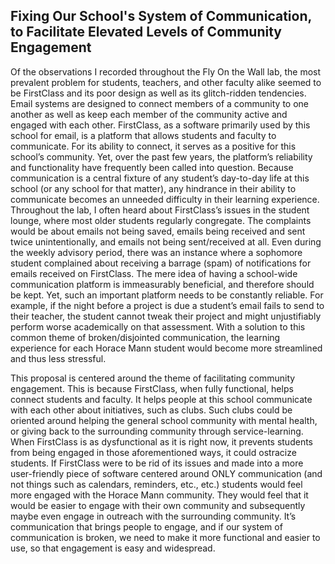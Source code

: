 ## Fixing Our School's System of Communication, to Facilitate Elevated Levels of Community Engagement

Of the observations I recorded throughout the Fly On the Wall lab, the most prevalent problem for students, teachers, and other faculty alike seemed to be FirstClass and its poor design as well as its glitch-ridden tendencies. Email systems are designed to connect members of a community to one another as well as keep each member of the community active and engaged with each other. FirstClass, as a software primarily used by this school for email, is a platform that allows students and faculty to communicate. For its ability to connect, it serves as a positive for this school’s community. Yet, over the past few years, the platform’s reliability and functionality have frequently been called into question. Because communication is a central fixture of any student’s day-to-day life at this school (or any school for that matter), any hindrance in their ability to communicate becomes an unneeded difficulty in their learning experience. Throughout the lab, I often heard about FirstClass’s issues in the student lounge, where most older students regularly congregate. The complaints would be about emails not being saved, emails being received and sent twice unintentionally, and emails not being sent/received at all. Even during the weekly advisory period, there was an instance where a sophomore student complained about receiving a barrage (spam) of notifications for emails received on FirstClass. The mere idea of having a school-wide communication platform is immeasurably beneficial, and therefore should be kept. Yet, such an important platform needs to be constantly reliable. For example, if the night before a project is due a student’s email fails to send to their teacher, the student cannot tweak their project and might unjustifiably perform worse academically on that assessment. With a solution to this common theme of broken/disjointed communication, the learning experience for each Horace Mann student would become more streamlined and thus less stressful. 

This proposal is centered around the theme of facilitating community engagement. This is because FirstClass, when fully functional, helps connect students and faculty. It helps people at this school communicate with each other about initiatives, such as clubs. Such clubs could be oriented around helping the general school community with mental health, or giving back to the surrounding community through service-learning. When FirstClass is as dysfunctional as it is right now, it prevents students from being engaged in those aforementioned ways, it could ostracize students. If FirstClass were to be rid of its issues and made into a more user-friendly piece of software centered around ONLY communication (and not things such as calendars, reminders, etc., etc.) students would feel more engaged with the Horace Mann community. They would feel that it would be easier to engage with their own community and subsequently maybe even engage in outreach with the surrounding community. It’s communication that brings people to engage, and if our system of communication is broken, we need to make it more functional and easier to use, so that engagement is easy and widespread.
